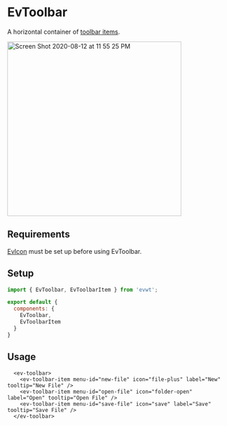 # EvToolbar

A horizontal container of [toolbar items](/EvToolbarItem).

<img width="397" alt="Screen Shot 2020-08-12 at 11 55 25 PM" src="https://user-images.githubusercontent.com/611996/90095800-53d93c80-dcf7-11ea-86d4-b7a558631432.png">

## Requirements

[EvIcon](/EvIcon) must be set up before using EvToolbar.

## Setup

```js
import { EvToolbar, EvToolbarItem } from 'evwt';

export default {
  components: {
    EvToolbar,
    EvToolbarItem
  }
}
```

## Usage
```vue
  <ev-toolbar>
    <ev-toolbar-item menu-id="new-file" icon="file-plus" label="New" tooltip="New File" />
    <ev-toolbar-item menu-id="open-file" icon="folder-open" label="Open" tooltip="Open File" />
    <ev-toolbar-item menu-id="save-file" icon="save" label="Save" tooltip="Save File" />
  </ev-toolbar>
```